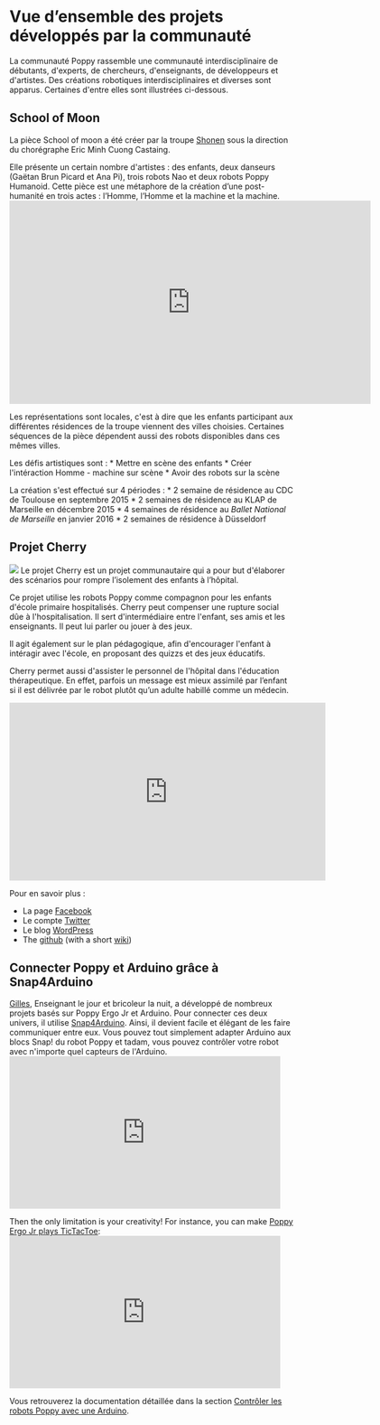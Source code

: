 # Vue d’ensemble des projets développés par la communauté

La communauté Poppy rassemble une communauté interdisciplinaire de débutants, d'experts, de chercheurs, d'enseignants, de développeurs et d'artistes. Des créations robotiques interdisciplinaires et diverses sont apparus. Certaines d'entre elles sont illustrées ci-dessous.

## School of Moon

La pièce School of moon a été créer par la troupe [Shonen](http://shonen.info) sous la direction du chorégraphe Eric Minh Cuong Castaing.

Elle présente un certain nombre d'artistes : des enfants, deux danseurs (Gaëtan Brun Picard et Ana Pi), trois robots Nao et deux robots Poppy Humanoid. Cette pièce est une métaphore de la création d’une post-humanité en trois actes : l’Homme, l’Homme et la machine et la machine. <iframe src="http://player.vimeo.com/video/149653064" width="640" height="360" frameborder="0" webkitallowfullscreen mozallowfullscreen allowfullscreen mark="crwd-mark"></iframe> 

Les représentations sont locales, c'est à dire que les enfants participant aux différentes résidences de la troupe viennent des villes choisies. Certaines séquences de la pièce dépendent aussi des robots disponibles dans ces mêmes villes.

Les défis artistiques sont : * Mettre en scène des enfants * Créer l'intéraction Homme - machine sur scène * Avoir des robots sur la scène

La création s'est effectué sur 4 périodes : * 2 semaine de résidence au CDC de Toulouse en septembre 2015 * 2 semaines de résidence au KLAP de Marseille en décembre 2015 * 4 semaines de résidence au *Ballet National de Marseille* en janvier 2016 * 2 semaines de résidence à Düsseldorf

## Projet Cherry

![](../img/cherry.png) Le projet Cherry est un projet communautaire qui a pour but d'élaborer des scénarios pour rompre l’isolement des enfants à l’hôpital.

Ce projet utilise les robots Poppy comme compagnon pour les enfants d'école primaire hospitalisés. Cherry peut compenser une rupture social dûe à l'hospitalisation. Il sert d'intermédiaire entre l'enfant, ses amis et les enseignants. Il peut lui parler ou jouer à des jeux.

Il agit également sur le plan pédagogique, afin d'encourager l'enfant à intéragir avec l'école, en proposant des quizzs et des jeux éducatifs.

Cherry permet aussi d'assister le personnel de l'hôpital dans l'éducation thérapeutique. En effet, parfois un message est mieux assimilé par l’enfant si il est délivrée par le robot plutôt qu’un adulte habillé comme un médecin.

<div style="text-align: center;">
  <iframe width="560" height="315" src="https://www.youtube.com/embed/URB1kDDScfM" frameborder="0" allowfullscreen></iframe>
</div>

Pour en savoir plus :

* La page [Facebook](https://www.facebook.com/projetcherry/?ref=ts&fref=ts)
* Le compte [Twitter](https://twitter.com/projetcherry)
* Le blog [WordPress](https://projetcherry.wordpress.com/)
* The [github](https://github.com/Cherry-project) (with a short [wiki](https://github.com/Cherry-project/wiki/wiki))

## Connecter Poppy et Arduino grâce à Snap4Arduino

[Gilles](https://forum.poppy-project.org/users/gilles_lassus/), Enseignant le jour et bricoleur la nuit, a développé de nombreux projets basés sur Poppy Ergo Jr et Arduino. Pour connecter ces deux univers, il utilise [Snap4Arduino](http://s4a.cat/snap/). Ainsi, il devient facile et élégant de les faire communiquer entre eux. Vous pouvez tout simplement adapter Arduino aux blocs Snap! du robot Poppy et tadam, vous pouvez contrôler votre robot avec n'importe quel capteurs de l'Arduino. <iframe width="480" height="270" src="https://www.youtube.com/embed/FGKFoUICByE" frameborder="0" allowfullscreen mark="crwd-mark"></iframe> 

Then the only limitation is your creativity! For instance, you can make [Poppy Ergo Jr plays TicTacToe](https://www.youtube.com/embed/usDAgvcEXJA): <iframe width="480" height="270" src="https://www.youtube.com/embed/usDAgvcEXJA" frameborder="0" allowfullscreen mark="crwd-mark"></iframe> 

Vous retrouverez la documentation détaillée dans la section [Contrôler les robots Poppy avec une Arduino](#contrôler-poppy-avec-un-arduino-via-snap4arduino).